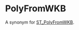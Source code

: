 # PolyFromWKB

A synonym for [ST_PolyFromWKB](/sql-statements-structure/geographic-geometric-features/wkb/st_polyfromwkb).